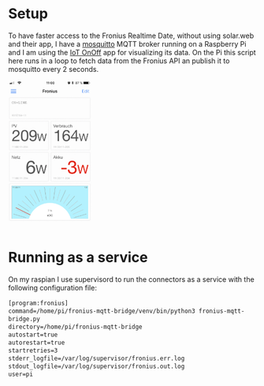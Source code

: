 # Setup

To have faster access to the Fronius Realtime Date, without using solar.web and their app,
I have a [mosquitto](https://mosquitto.org) MQTT broker running on a Raspberry Pi and I am using
the [IoT OnOff](https://www.iot-onoff.com) app for visualizing its data.
On the Pi this script here runs in a loop to fetch data from the Fronius API an publish it to mosquitto every 2 seconds.

<img src="IoT_OnOff_Fronius.jpeg" height="300">

# Running as a service

On my raspian I use supervisord to run the connectors as a service with the following configuration file:

```
[program:fronius]
command=/home/pi/fronius-mqtt-bridge/venv/bin/python3 fronius-mqtt-bridge.py
directory=/home/pi/fronius-mqtt-bridge
autostart=true
autorestart=true
startretries=3
stderr_logfile=/var/log/supervisor/fronius.err.log
stdout_logfile=/var/log/supervisor/fronius.out.log
user=pi
```
